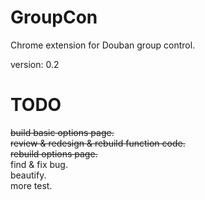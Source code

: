 GroupCon
========

Chrome extension for Douban group control.

version: 0.2

TODO
==
~~build basic options page.~~  
~~review & redesign & rebuild function code.~~  
~~rebuild options page.~~  
find & fix bug.  
beautify.  
more test.
